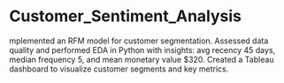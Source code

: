 # Customer_Sentiment_Analysis
mplemented an RFM model for customer segmentation. Assessed data quality and performed EDA in Python with insights: avg recency 45 days, median frequency 5, and mean monetary value $320. Created a Tableau dashboard to visualize customer segments and key metrics.
